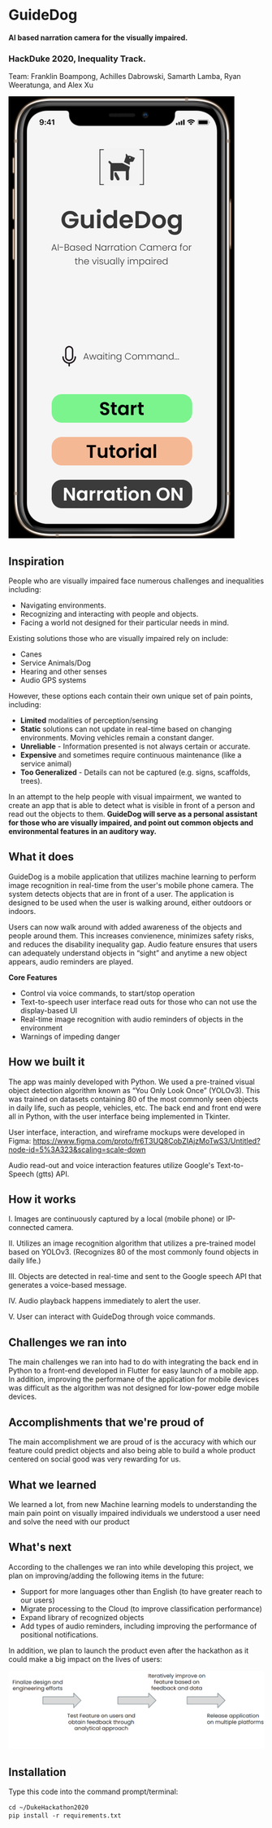 # GuideDog
**AI based narration camera for the visually impaired.**

### HackDuke 2020, Inequality Track.

Team: Franklin Boampong, Achilles Dabrowski, Samarth Lamba, Ryan Weeratunga, and Alex Xu

![Future Work](doc_assets/Homepage.png)

## Inspiration

People who are visually impaired face numerous challenges and inequalities including:
- Navigating environments.
- Recognizing and interacting with people and objects.
- Facing a world not designed for their particular needs in mind.

Existing solutions those who are visually impaired rely on include:
- Canes
- Service Animals/Dog
- Hearing and other senses
- Audio GPS systems

However, these options each contain their own unique set of pain points, including:
- **Limited** modalities of perception/sensing
- **Static** solutions can not update in real-time based on changing environments. Moving vehicles remain a constant danger.
- **Unreliable** - Information presented is not always certain or accurate.
- **Expensive** and sometimes require continuous maintenance (like a service animal)
- **Too Generalized** - Details can not be captured (e.g. signs, scaffolds, trees).

In an attempt to the help people with visual impairment, we wanted to create an app that is able to detect what is visible in front of a person and read out the objects to them.
**GuideDog will serve as a personal assistant for those who are visually impaired, and point out common objects and environmental features in an auditory way.**

## What it does 

GuideDog is a mobile application that utilizes machine learning to perform image recognition in real-time from the user's mobile phone camera. The system detects objects that are in front of a user. The application is designed to be used when the user is walking around, either outdoors or indoors.

Users can now walk around with added awareness of the objects and people around them. This increases convienence, minimizes safety risks, and reduces the disability inequality gap. Audio feature ensures that users can adequately understand objects in “sight” and anytime a new object appears, audio reminders are played.

**Core Features**
- Control via voice commands, to start/stop operation
- Text-to-speech user interface read outs for those who can not use the display-based UI
- Real-time image recognition with audio reminders of objects in the environment
- Warnings of impeding danger

## How we built it

The app was mainly developed with Python. We used a pre-trained visual object detection algorithm known as “You Only Look Once” (YOLOv3). This was trained on datasets containing 80 of the most commonly seen objects in daily life, such as people, vehicles, etc. The back end and front end were all in Python, with the user interface being implemented in Tkinter.

User interface, interaction, and wireframe mockups were developed in Figma: https://www.figma.com/proto/fr6T3UQ8CobZIAjzMoTwS3/Untitled?node-id=5%3A323&scaling=scale-down

Audio read-out and voice interaction features utilize Google's Text-to-Speech (gtts) API.

## How it works

I. Images are continuously captured by a local (mobile phone) or IP-connected camera.

II. Utilizes an image recognition algorithm that utilizes a pre-trained model based on YOLOv3. (Recognizes 80 of the most commonly found objects in daily life.)

III. Objects are detected in real-time and sent to the Google speech API that generates a voice-based message.

IV. Audio playback happens immediately to alert the user.

V. User can interact with GuideDog through voice commands.

## Challenges we ran into

The main challenges we ran into had to do with integrating the back end in Python to a front-end developed in Flutter for easy launch of a mobile app. In addition, improving the performane of the application for mobile devices was difficult as the algorithm was not designed for low-power edge mobile devices.

## Accomplishments that we're proud of

The main accomplishment we are proud of is the accuracy with which our feature could predict objects and also being able to build a whole product centered on social good was very rewarding for us.

## What we learned

We learned a lot, from new Machine learning models to understanding the main pain point on visually impaired individuals we understood a user need and solve the need with our product

## What's next

According to the challenges we ran into while developing this project, we plan on improving/adding the following items in the future:
- Support for more languages other than English (to have greater reach to our users)
- Migrate processing to the Cloud (to improve classification performance)
- Expand library of recognized objects
- Add types of audio reminders, including improving the performance of positional notifications.

In addition, we plan to launch the product even after the hackathon as it could make a big impact on the lives of users:

![Future Work](doc_assets/FutureWork.png)

## Installation

Type this code into the command prompt/terminal:

	cd ~/DukeHackathon2020
	pip install -r requirements.txt
